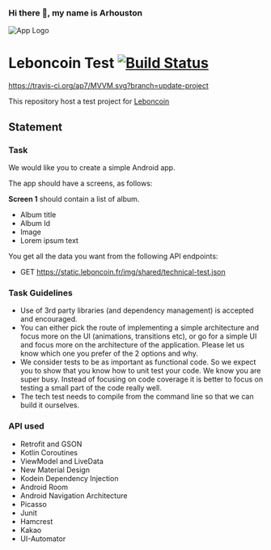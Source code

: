 ### Hi there 👋, my name is Arhouston
![App Logo](icon.png)

# Leboncoin Test [![Build Status](https://travis-ci.org/ap7/MVVM.svg?branch=update-project)](https://travis-ci.org/ap7/MVVM.svg?branch=update-project) 
https://travis-ci.org/ap7/MVVM.svg?branch=update-project



This repository host a test project for [Leboncoin](https://www.leboncoin.fr/)

## Statement

### Task

We would like you to create a simple Android app. 

The app should have a screens, as follows:

**Screen 1** should contain a list of album.

- Album title
- Album Id
- Image
- Lorem ipsum text

You get all the data you want from the following API endpoints:

- GET https://static.leboncoin.fr/img/shared/technical-test.json

### Task Guidelines
- Use of 3rd party libraries (and dependency management) is accepted and encouraged.
- You can either pick the route of implementing a simple architecture and focus more on the
UI (animations, transitions etc), or go for a simple UI and focus more on the architecture
of the application. Please let us know which one you prefer of the 2 options and why.
- We consider tests to be as important as functional code. So we expect you to show that
you know how to unit test your code. We know you are super busy. Instead of focusing on
code coverage it is better to focus on testing a small part of the code really well.
- The tech test needs to compile from the command line so that we can build it ourselves.

### API used
- Retrofit and GSON
- Kotlin Coroutines
- ViewModel and LiveData
- New Material Design
- Kodein Dependency Injection
- Android Room
- Android Navigation Architecture
- Picasso
- Junit
- Hamcrest
- Kakao
- UI-Automator

